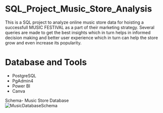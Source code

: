 # SQL_Project_Music_Store_Analysis
This is a SQL project to analyze online music store data for hoisting a successfull MUSIC FESTIVAL as a part of their marketing strategy.
Several queries are made to get the best insights which in turn helps in informed decision making and better user experience which in turn can help the store grow and even increase its popularity.

# Database and Tools
* PostgreSQL
* PgAdmin4
* Power BI
* Canva


Schema- Music Store Database  
![MusicDatabaseSchema](https://github.com/user-attachments/assets/ed7fbdda-fd25-4acf-9540-2a9dba85a15d)
